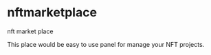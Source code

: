 # nftmarketplace
nft market place 


This place would be easy to use panel for manage your NFT projects. 
